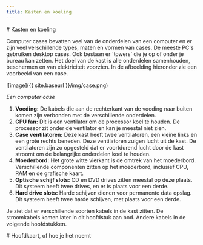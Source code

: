 ```yaml
---
title: Kasten en koeling
---
```


<div class="header1" id="top" markdown = "1"># Kasten en koeling
</div>

Computer cases bevatten veel van de onderdelen van een computer en er zijn veel verschillende types, maten en vormen van cases. De meeste PC's gebruiken desktop cases. Ook bestaan er `towers' die je op of onder je bureau kan zetten. Het doel van de kast is alle onderdelen samenhouden, beschermen en van elektriciteit voorzien. In de afbeelding hieronder zie een voorbeeld van een case.

![image]({{ site.baseurl }}/img/case.png)

*Een computer case*

1. __Voeding:__ De kabels die aan de rechterkant van de voeding naar buiten komen zijn verbonden met de verschillende onderdelen.
2. __CPU fan:__ Dit is een ventilator om de processor koel te houden. De processor zit onder de ventilator en kan je meestal niet zien.
3. __Case ventilatoren:__ Deze kast heeft twee ventilatoren, een kleine links en een grote rechts beneden. Deze ventilatoren zuigen lucht uit de kast. De ventilatoren zijn zo opgesteld dat er voortdurend lucht door de kast stroomt om de belangrijke onderdelen koel te houden.
4. __Moederbord:__ Het grote witte vierkant is de omtrek van het moederbord. Verschillende componenten zitten op het moederbord, inclusief CPU, RAM en de grafische kaart.
5. __Optische schijf slots:__ CD en DVD drives zitten meestal op deze plaats. Dit systeem heeft twee drives, en er is plaats voor een derde.
6. __Hard drive slots:__ Harde schijven dienen voor permanente data opslag. Dit systeem heeft twee harde schijven, met plaats voor een derde.

Je ziet dat er verschillende soorten kabels in de kast zitten. De stroomkabels komen later in dit hoofdstuk aan bod. Andere kabels in de volgende hoofdstukken.

<div class="header1" id="top" markdown = "1"># Hoofdkaart, of hoe je het noemt
</div>

